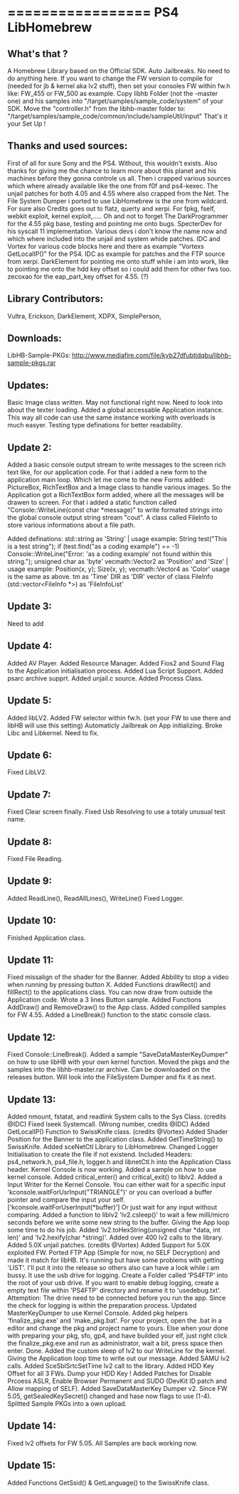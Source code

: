 =================
PS4 LibHomebrew
=================

## What's that ?
 A Homebrew Library based on the Official SDK.
 Auto Jailbreaks. No need to do anything here.
 If you want to change the FW version to compile for (needed for jb & kernel aka lv2 stuff),
 then set your consoles FW within fw.h like: FW_455 or FW_500 as example.
 Copy libhb Folder (not the -master one) and his samples into "/target/samples/sample_code/system" of your SDK.
 Move the "controller.h" from the libhb-master folder to: "/target/samples/sample_code/common/include/sampleUtil/input"
 That's it your Set Up !
 
## Thanks and used sources:
 First of all for sure Sony and the PS4. Without, this wouldn't exists. Also thanks for giving me the chance to learn more about this planet and his machines
 before they gonna controle us all.
 Then i crapped various sources which where already available like the one from f0f and ps4-kexec. The unjail patches for both 4.05 and 4.55
 where also crapped from the Net. The File System Dumper i ported to use LibHomebrew is the one from wildcard.
 For sure also Credits goes out to flatz, querty and xerpi. For fpkg, fself, webkit exploit, kernel exploit,.....
 Oh and not to forget The DarkProgrammer for the 4.55 pkg base, testing and pointing me onto bugs.
 SpecterDev for his syscall 11 implementation. Various devs i don't know the name now and which where included into the unjail and system whide patches.
 IDC and Vortex for various code blocks here and there as example "Vortexs GetLocalIP()" for the PS4. IDC as example for patches and the FTP source from xerpi.
 DarkElement for pointing me onto stuff while i am into work, like to pointing me onto the hdd key offset so i could add them for other fws too.
 zecoxao for the eap_part_key offset for 4.55. (?)

## Library Contributors:
 Vultra, Erickson, DarkElement, XDPX, SimplePerson,
 
## Downloads:
 LibHB-Sample-PKGs: http://www.mediafire.com/file/kyb27dfubtidqbu/libhb-sample-pkgs.rar


## Updates:
Basic Image class written. May not functional right now. Need to look into about the texter loading.
Added a global accessable Application instance. This way all code can use the same instance working with overloads is much easyer.
Testing type definations for better readability.

## Update 2:
Added a basic console output stream to write messages to the screen rich text like, for our application code. For that i added a new form to the application main loop.
Which let me come to the new Forms added: PictureBox, RichTextBox and a Image class to handle various images. So the Application got a RichTextBox form added,
where all the messages will be drawen to screen. For that i added a static function called "Console::WriteLine(const char *message)" to write formated 
strings into the global console output string stream "cout". A class called FileInfo to store various informations about a file path.

Added definations:
 std::string as 'String' | usage example: String test("This is a test string"); if (test.find("as a coding example") == -1) Console::WriteLine("Error: 'as a coding example' not found within this string.");
 unsigned char as 'byte'
 vecmath::Vector2 as 'Position' and 'Size' | usage example: Position(x, y); Size(x, y); 
 vecmath::Vector4 as 'Color' usage is the same as above.
 tm as 'Time'
 DIR as 'DIR'
 vector of class FileInfo (std::vector<FileInfo *>) as 'FileInfoList'
 
## Update 3:
  Need to add
  
## Update 4:
 Added AV Player.
 Added Resource Manager.
 Added Fios2 and Sound Flag to the Application initialisation process.
 Added Lua Script Support.
 Added psarc archive supprt.
 Added unjail.c source.
 Added Process Class.
 
## Update 5:
 Added libLV2.
 Added FW selector within fw.h. (set your FW to use there and libHB will use this setting)
 Automaticly Jailbreak on App initializing.
 Broke Libc and Libkernel. Need to fix.
 
## Update 6:
 Fixed LibLV2.
 
## Update 7:
 Fixed Clear screen finally.
 Fixed Usb Resolving to use a totaly unusual test name.
 
## Update 8:
 Fixed File Reading.
 
## Update 9:
 Added ReadLine(), ReadAllLines(), WriteLine()
 Fixed Logger.
 
## Update 10:
 Finished Application class.
 
## Update 11:
 Fixed missalign of the shader for the Banner.
 Added Abbility to stop a video when running by pressing button X.
 Added Functions drawRect() and fillRect() to the applications class. You can now draw from outside the Application code.
 Wrote a 3 lines Button sample.
 Added Functions AddDraw() and RemoveDraw() to the App class.
 Added compilled samples for FW 4.55.
 Added a LineBreak() function to the static console class.
 
## Update 12:
 Fixed Console::LineBreak().
 Added a sample "SaveDataMasterKeyDumper" on how to use libHB with your own kernel function.
 Moved the pkgs and the samples into the libhb-master.rar archive. Can be downloaded on the releases button.
 Will look into the FileSystem Dumper and fix it as next.
 
## Update 13:
 Added nmount, fstatat, and readlink System calls to the Sys Class. (credits @IDC)
 Fixed lseek Systemcall. (Wrong number, credits @IDC)
 Added GetLocalIP() Function to SwissKnife class. (credits @Vortex)
 Added Shader Position for the Banner to the application class.
 Added GetTimeString() to SwissKnife.
 Added sceNetCtl Library to LibHomebrew.
 Changed Logger Initialisation to create the file if not existend.
 Included Headers: ps4_network.h, ps4_file.h, logger.h and libnetCtl.h into the Application Class header.
 Kernel Console is now working.
 Added a sample on how to use kernel console.
 Added critical_enter() and critical_exit() to liblv2.
 Added a Input Writer for the Kernel Console. You can either wait for a specific input 'kconsole.waitForUsrInput("TRIANGLE")'
  or you can overload a buffer pointer and compare the input your self. ['kconsole.waitForUserInput(*buffer)']
  Or just wait for any input without comparing.
 Added a function to liblv2 'lv2.csleep()' to wait a few milli/micro seconds before we write some new string to the buffer. Giving the App loop some time to do his job.
 Added 'lv2.toHexString(unsigned char *data, int len)' and 'lv2.hexify(char *string)'.
 Added over 400 lv2 calls to the library.
 Added 5.0X unjail patches. (credits @Vortex)
 Added Support for 5.0X exploited FW.
 Ported FTP App (Simple for now, no SELF Decryption) and made it match for libHB. It's running but have some problems with getting 'LIST'.
  I'll put it into the release so others also can have a look while i am bussy.
  It use the usb drive for logging. Create a Folder called 'PS4FTP' into the root of your usb drive. If you want to enable debug logging,
  create a empty text file within 'PS4FTP' directory and rename it to 'usedebug.txt'.
  Attemption: The drive need to be connected before you run the app. Since the check for logging is within the preparation process.
 Updated MasterKeyDumper to use Kernel Console.
 Added pkg helpers 'finalize_pkg.exe' and 'make_pkg.bat'. For your project, open the .bat in a editor and change the pkg and project name to yours.
  Else when your done with preparing your pkg, sfo, gp4, and have builded your elf, just right click the finalize_pkg.exe and run as administrator, wait a bit, press space then enter. Done.
 Added the custom sleep of lv2 to our WriteLine for the kernel. Giving the Application loop time to write out our message.
 Added SAMU lv2 calls.
 Added SceSblSrtcSetTime lv2 call to the library.
 Added HDD Key Offset for all 3 FWs. Dump your HDD Key !
 Added Patches for Disable Prcoess ASLR, Enable Browser Permanent and SUDO (DevKit ID patch and Allow mapping of SELF).
 Added SaveDataMasterKey Dumper v2. Since FW 5.05, getSealedKeySecret() changed and hase now flags to use (1-4).
 Splitted Sample PKGs into a own upload.
 
## Update 14:
 Fixed lv2 offsets for FW 5.05.
 All Samples are back working now.
 
## Update 15:
 Added Functions GetSsid() & GetLanguage() to the SwissKnife class.